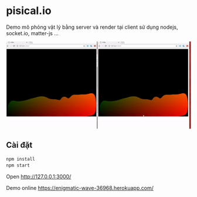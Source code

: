 # pisical.io

Demo mô phỏng vật lý bằng server và render tại client sử dụng nodejs, socket.io, matter-js ...

![screen](/screen/screen.gif)

## Cài đặt

```hs
npm install
npm start
```

Open http://127.0.0.1:3000/

Demo online https://enigmatic-wave-36968.herokuapp.com/
